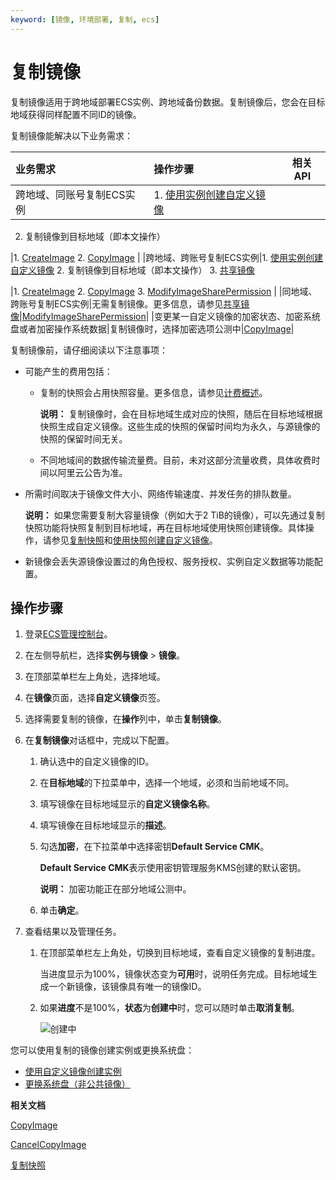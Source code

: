 ```yaml
---
keyword: [镜像, 环境部署, 复制, ecs]
---
```


# 复制镜像

复制镜像适用于跨地域部署ECS实例、跨地域备份数据。复制镜像后，您会在目标地域获得同样配置不同ID的镜像。

复制镜像能解决以下业务需求：

|业务需求|操作步骤|相关API|
|:---|:---|-----|
|跨地域、同账号复制ECS实例|1.  [使用实例创建自定义镜像](/cn.zh-CN/镜像/自定义镜像/创建自定义镜像/使用实例创建自定义镜像.md)
2.  复制镜像到目标地域（即本文操作）

|1.  [CreateImage](/cn.zh-CN/API参考/镜像/CreateImage.md)
2.  [CopyImage](/cn.zh-CN/API参考/镜像/CopyImage.md) |
|跨地域、跨账号复制ECS实例|1.  [使用实例创建自定义镜像](/cn.zh-CN/镜像/自定义镜像/创建自定义镜像/使用实例创建自定义镜像.md)
2.  复制镜像到目标地域（即本文操作）
3.  [共享镜像](/cn.zh-CN/镜像/自定义镜像/共享或取消共享镜像.md)

|1.  [CreateImage](/cn.zh-CN/API参考/镜像/CreateImage.md)
2.  [CopyImage](/cn.zh-CN/API参考/镜像/CopyImage.md)
3.  [ModifyImageSharePermission](/cn.zh-CN/API参考/镜像/ModifyImageSharePermission.md) |
|同地域、跨账号复制ECS实例|无需复制镜像。更多信息，请参见[共享镜像](/cn.zh-CN/镜像/自定义镜像/共享或取消共享镜像.md)|[ModifyImageSharePermission](/cn.zh-CN/API参考/镜像/ModifyImageSharePermission.md)|
|变更某一自定义镜像的加密状态、加密系统盘或者加密操作系统数据|复制镜像时，选择加密选项公测中|[CopyImage](/cn.zh-CN/API参考/镜像/CopyImage.md)|

复制镜像前，请仔细阅读以下注意事项：

-   可能产生的费用包括：
    -   复制的快照会占用快照容量。更多信息，请参见[计费概述](/cn.zh-CN/产品计费/计费概述.md)。

        **说明：** 复制镜像时，会在目标地域生成对应的快照，随后在目标地域根据快照生成自定义镜像。这些生成的快照的保留时间均为永久，与源镜像的快照的保留时间无关。

    -   不同地域间的数据传输流量费。目前，未对这部分流量收费，具体收费时间以阿里云公告为准。
-   所需时间取决于镜像文件大小、网络传输速度、并发任务的排队数量。

    **说明：** 如果您需要复制大容量镜像（例如大于2 TiB的镜像），可以先通过复制快照功能将快照复制到目标地域，再在目标地域使用快照创建镜像。具体操作，请参见[复制快照](/cn.zh-CN/快照/使用快照/复制快照.md)和[使用快照创建自定义镜像](/cn.zh-CN/镜像/自定义镜像/创建自定义镜像/使用快照创建自定义镜像.md)。

-   新镜像会丢失源镜像设置过的角色授权、服务授权、实例自定义数据等功能配置。

## 操作步骤

1.  登录[ECS管理控制台](https://ecs.console.aliyun.com)。

2.  在左侧导航栏，选择**实例与镜像** \> **镜像**。

3.  在顶部菜单栏左上角处，选择地域。

4.  在**镜像**页面，选择**自定义镜像**页签。

5.  选择需要复制的镜像，在**操作**列中，单击**复制镜像**。

6.  在**复制镜像**对话框中，完成以下配置。

    1.  确认选中的自定义镜像的ID。

    2.  在**目标地域**的下拉菜单中，选择一个地域，必须和当前地域不同。

    3.  填写镜像在目标地域显示的**自定义镜像名称**。

    4.  填写镜像在目标地域显示的**描述**。

    5.  勾选**加密**，在下拉菜单中选择密钥**Default Service CMK**。

        **Default Service CMK**表示使用密钥管理服务KMS创建的默认密钥。

        **说明：** 加密功能正在部分地域公测中。

    6.  单击**确定**。

7.  查看结果以及管理任务。

    1.  在顶部菜单栏左上角处，切换到目标地域，查看自定义镜像的复制进度。

        当进度显示为100%，镜像状态变为**可用**时，说明任务完成。目标地域生成一个新镜像，该镜像具有唯一的镜像ID。

    2.  如果**进度**不是100%，**状态**为**创建中**时，您可以随时单击**取消复制**。

        ![创建中](https://static-aliyun-doc.oss-accelerate.aliyuncs.com/assets/img/zh-CN/0522955061/p6780.png)


您可以使用复制的镜像创建实例或更换系统盘：

-   [使用自定义镜像创建实例](/cn.zh-CN/实例/创建实例/使用自定义镜像创建实例.md)
-   [更换系统盘（非公共镜像）](/cn.zh-CN/块存储/云盘基础操作/更换系统盘/更换系统盘（非公共镜像）.md)

**相关文档**  


[CopyImage](/cn.zh-CN/API参考/镜像/CopyImage.md)

[CancelCopyImage](/cn.zh-CN/API参考/镜像/CancelCopyImage.md)

[复制快照](/cn.zh-CN/快照/使用快照/复制快照.md)

